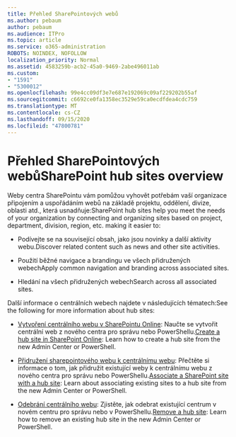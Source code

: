 ```yaml
---
title: Přehled SharePointových webů
ms.author: pebaum
author: pebaum
ms.audience: ITPro
ms.topic: article
ms.service: o365-administration
ROBOTS: NOINDEX, NOFOLLOW
localization_priority: Normal
ms.assetid: 4583259b-acb2-45a0-9469-2abe496011ab
ms.custom:
- "1591"
- "5300012"
ms.openlocfilehash: 99e4cc09df3e7e687e192069c09af229202b55af
ms.sourcegitcommit: c6692ce0fa1358ec3529e59ca0ecdfdea4cdc759
ms.translationtype: MT
ms.contentlocale: cs-CZ
ms.lasthandoff: 09/15/2020
ms.locfileid: "47800781"
---
```

# <a name="sharepoint-hub-sites-overview"></a><span data-ttu-id="3e018-102">Přehled SharePointových webů</span><span class="sxs-lookup"><span data-stu-id="3e018-102">SharePoint hub sites overview</span></span>

<span data-ttu-id="3e018-103">Weby centra SharePointu vám pomůžou vyhovět potřebám vaší organizace připojením a uspořádáním webů na základě projektu, oddělení, divize, oblasti atd., která usnadňuje:</span><span class="sxs-lookup"><span data-stu-id="3e018-103">SharePoint hub sites help you meet the needs of your organization by connecting and organizing sites based on project, department, division, region, etc. making it easier to:</span></span>

- <span data-ttu-id="3e018-104">Podívejte se na související obsah, jako jsou novinky a další aktivity webu.</span><span class="sxs-lookup"><span data-stu-id="3e018-104">Discover related content such as news and other site activities.</span></span>

- <span data-ttu-id="3e018-105">Použití běžné navigace a brandingu ve všech přidružených webech</span><span class="sxs-lookup"><span data-stu-id="3e018-105">Apply common navigation and branding across associated sites.</span></span> 

- <span data-ttu-id="3e018-106">Hledání na všech přidružených webech</span><span class="sxs-lookup"><span data-stu-id="3e018-106">Search across all associated sites.</span></span>

<span data-ttu-id="3e018-107">Další informace o centrálních webech najdete v následujících tématech:</span><span class="sxs-lookup"><span data-stu-id="3e018-107">See the following for more information about hub sites:</span></span>
- <span data-ttu-id="3e018-108">[Vytvoření centrálního webu v SharePointu Online](https://docs.microsoft.com/sharepoint/create-hub-site): Naučte se vytvořit centrální web z nového centra pro správu nebo PowerShellu.</span><span class="sxs-lookup"><span data-stu-id="3e018-108">[Create a hub site in SharePoint Online](https://docs.microsoft.com/sharepoint/create-hub-site): Learn how to create a hub site from the new Admin Center or PowerShell.</span></span>

- <span data-ttu-id="3e018-109">[Přidružení sharepointového webu k centrálnímu webu](https://support.office.com/article/associate-a-sharepoint-site-with-a-hub-site-ae0009fd-af04-4d3d-917d-88edb43efc05): Přečtěte si informace o tom, jak přidružit existující weby k centrálnímu webu z nového centra pro správu nebo PowerShellu.</span><span class="sxs-lookup"><span data-stu-id="3e018-109">[Associate a SharePoint site with a hub site](https://support.office.com/article/associate-a-sharepoint-site-with-a-hub-site-ae0009fd-af04-4d3d-917d-88edb43efc05): Learn about associating existing sites to a hub site from the new Admin Center or PowerShell.</span></span>

- <span data-ttu-id="3e018-110">[Odebrání centrálního webu](https://docs.microsoft.com/sharepoint/remove-hub-site): Zjistěte, jak odebrat existující centrum v novém centru pro správu nebo v PowerShellu.</span><span class="sxs-lookup"><span data-stu-id="3e018-110">[Remove a hub site](https://docs.microsoft.com/sharepoint/remove-hub-site): Learn how to remove an existing hub site in the new Admin Center or PowerShell.</span></span>

